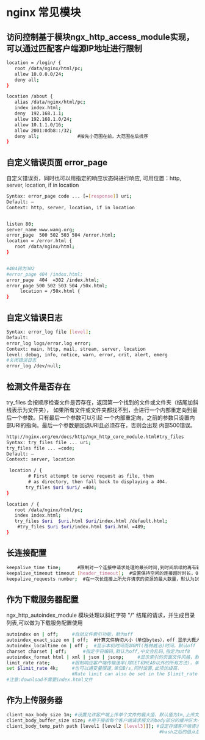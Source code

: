 # nginx 常见模块

## 访问控制基于模块ngx_http_access_module实现，可以通过匹配客户端源IP地址进行限制
```bash
location = /login/ {
   root /data/nginx/html/pc;
   allow 10.0.0.0/24;
   deny all;
}

location /about {
   alias /data/nginx/html/pc;
   index index.html;
   deny  192.168.1.1;
   allow 192.168.1.0/24;
   allow 10.1.1.0/16;
   allow 2001:0db8::/32;
   deny all;              #按先小范围在前，大范围在后排序
}

```

## 自定义错误页面 error_page

自定义错误页，同时也可以用指定的响应状态码进行响应, 可用位置：http, server, location, if in  location
```bash
Syntax: error_page code ... [=[response]] uri;
Default: —
Context: http, server, location, if in location


listen 80;
server_name www.wang.org;
error_page  500 502 503 504 /error.html;
location = /error.html {
   root /data/nginx/html;
}


#404转为302
#error_page 404 /index.html;
error_page  404  =302 /index.html; 
error_page 500 502 503 504 /50x.html;
     location = /50x.html {
}

```

## 自定义错误日志
```bash
Syntax: error_log file [level];
Default: 
error_log logs/error.log error;
Context: main, http, mail, stream, server, location
level: debug, info, notice, warn, error, crit, alert, emerg
#关闭错误日志
error_log /dev/null;
```

## 检测文件是否存在

try_files 会按顺序检查文件是否存在，返回第一个找到的文件或文件夹（结尾加斜线表示为文件夹），
如果所有文件或文件夹都找不到，会进行一个内部重定向到最后一个参数。只有最后一个参数可以引起
一个内部重定向，之前的参数只设置内部URI的指向。最后一个参数是回退URI且必须存在，否则会出现
内部500错误。

```bash
http://nginx.org/en/docs/http/ngx_http_core_module.html#try_files
Syntax: try_files file ... uri;
try_files file ... =code;
Default: —
Context: server, location

 location / {
        # First attempt to serve request as file, then
        # as directory, then fall back to displaying a 404.
       try_files $uri $uri/ =404;
}

location / {
   root /data/nginx/html/pc;
   index index.html;
   try_files $uri  $uri.html $uri/index.html /default.html;
    #try_files $uri $uri/index.html $uri.html =489;
}


```

## 长连接配置

```bash
keepalive_time time;      #限制对一个连接中请求处理的最长时间,到时间后续的再有新的请求会断开连接,默认1h
keepalive_timeout timeout [header_timeout];  #设置保持空闲的连接超时时长，0表示禁止长连接，默认为75s，通常配置在http字段作为站点全局配置
keepalive_requests number;  #在一次长连接上所允许请求的资源的最大数量，默认为1000次
```

##  作为下载服务器配置
ngx_http_autoindex_module 模块处理以斜杠字符 "/" 结尾的请求，并生成目录列表,可以做为下载服务配置使用

```bash
autoindex on | off;     #自动文件索引功能，默为off
autoindex_exact_size on | off;  #计算文件确切大小（单位bytes），off 显示大概大小（单位K、M)，默认on
autoindex_localtime on | off ;  #显示本机时间而非GMT(格林威治)时间，默认off
charset charset | off;      #指定字符编码,默认为off,中文会乱码,指定为utf8
autoindex_format html | xml | json | jsonp;     #显示索引的页面文件风格，默认html
limit_rate rate;        #限制响应客户端传输速率(除GET和HEAD以外的所有方法)，单位B/s,即bytes/second，默认值0,表示无限制,此指令由ngx_http_core_module提供
set $limit_rate 4k;     #也可以通变量限速,单位B/s,同时设置,此项优级高.
                        #Rate limit can also be set in the $limit_rate variable, however, since version 1.17.0, this method is not recommended:
#注意:download不需要index.html文件

```

## 作为上传服务器

```bash
client_max_body_size 1m; #设置允许客户端上传单个文件的最大值，默认值为1m,上传文件超过此值会出413错误
client_body_buffer_size size; #用于接收每个客户端请求报文的body部分的缓冲区大小;默认16k;超出此大小时，其将被暂存到磁盘上的由client_body_temp_path指令所定义的位置
client_body_temp_path path [level1 [level2 [level3]]]; #设定存储客户端请求报文的body部分的临时存储路径及子目录结构和数量，目录名为16进制的数字，使用
                                                        #hash之后的值从后往前截取1位、2位、2位作为目录名


```


